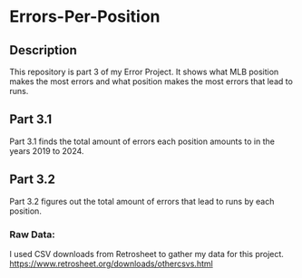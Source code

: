 # Errors-Per-Position

## Description
This repository is part 3 of my Error Project. It shows what MLB position makes the most errors and what position makes the most errors that lead to runs.

## Part 3.1
Part 3.1 finds the total amount of errors each position amounts to in the years 2019 to 2024.

## Part 3.2
Part 3.2 figures out the total amount of errors that lead to runs by each position.

### Raw Data:
I used CSV downloads from Retrosheet to gather my data for this project.
https://www.retrosheet.org/downloads/othercsvs.html
